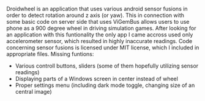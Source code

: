Droidwheel is an application that uses various android sensor fusions in order to detect rotation around z axis (or yaw). This in connection with some basic code on server side that uses ViGemBus allows users to use phone as a 900 degree wheel in driving simulation games.
After looking for an application with this funtionality the only app I came accross used only accelerometer sensor, which resulted in highly inaccurate readings.
Code concerning sensor fusions is licensed under MIT license, which I included in appropriate files.
Missing funtions:
- Various controll buttons, sliders (some of them hopefully utilizing sensor readings)
- Displaying parts of a Windows screen in center instead of wheel
- Proper settings menu (including dark mode toggle, changing size of an central image)
